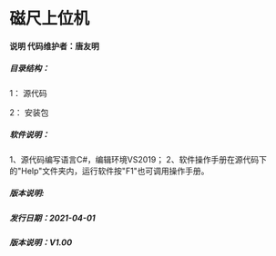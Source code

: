 #                            磁尺上位机 

####        说明     代码维护者：唐友明

##### 目录结构：

   1： 源代码

   2： 安装包

##### 软件说明：

   1、源代码编写语言C#，编辑环境VS2019；
   2、软件操作手册在源代码下的"Help"文件夹内，运行软件按"F1"也可调用操作手册。

##### 版本说明: 

##### 发行日期：2021-04-01

##### 版本说明：V1.00
